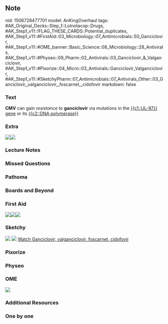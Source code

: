 ## Note
nid: 1506728477701
model: AnKingOverhaul
tags: #AK_Original_Decks::Step_1::Lolnotacop::Drugs, #AK_Step1_v11::!FLAG_THESE_CARDS::Potential_duplicates, #AK_Step1_v11::#FirstAid::03_Microbiology::07_Antimicrobials::50_Ganciclovir, #AK_Step1_v11::#OME_banner::Basic_Science::08_Microbiology::28_Antivirals, #AK_Step1_v11::#Physeo::09_Pharm::02_Antivirals::03_Ganciclovir_&_Valganciclovir, #AK_Step1_v11::#Pixorize::04_Micro::03_Antivirals::Ganciclovir_Valganciclovir, #AK_Step1_v11::#SketchyPharm::07_Antimicrobials::07_Antivirals_Other::03_Ganciclovir,_valganciclovir,_foscarnet,_cidofovir
markdown: false

### Text
<b>CMV</b> can gain <i>resistance</i> to <b>ganciclovir</b> via
mutations in the <u>{{c1::UL-97}} gene</u> or its <u>{{c2::DNA
polymerase}}</u>

### Extra
<img src="paste-73010149065130.jpg"><img src=
"paste-72992969195952.jpg">

### Lecture Notes


### Missed Questions


### Pathoma


### Boards and Beyond


### First Aid
<img src="paste-305286275399683.jpg"><img src=
"paste-17046725197827.jpg"><img src="paste-14950781157379.jpg">

### Sketchy
<img src="paste-394359602151427.jpg"> <img src=
"Screen%20Shot%202020-01-28%20at%206.32.02%20PM.png"> <a href=
"https://dashboard.sketchy.com/study/medical/courses/medical-pharmacology/units/medical-pharmacology-antimicrobials/videos/medical-pharmacology-antimicrobials-antivirals-other-ganciclovir-valganciclovir-foscarnet-cidofovir?utm_source=anki&utm_medium=partnership&utm_campaign=february_update&utm_content=medical">
Watch Ganciclovir, valganciclovir, foscarnet, cidofovir</a>

### Pixorize


### Physeo


### OME
<div class="ome-widget">
  <a href=
  "https://onlinemeded.org/spa/microbiology/antivirals/acquire?ref=anki">
  <img src="_OME_AnkiFlashcards_Lesson_2.png"></a>
</div>

### Additional Resources


### One by one

